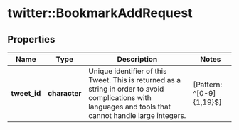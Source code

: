 # twitter::BookmarkAddRequest


## Properties
Name | Type | Description | Notes
------------ | ------------- | ------------- | -------------
**tweet_id** | **character** | Unique identifier of this Tweet. This is returned as a string in order to avoid complications with languages and tools that cannot handle large integers. | [Pattern: ^[0-9]{1,19}$] 


